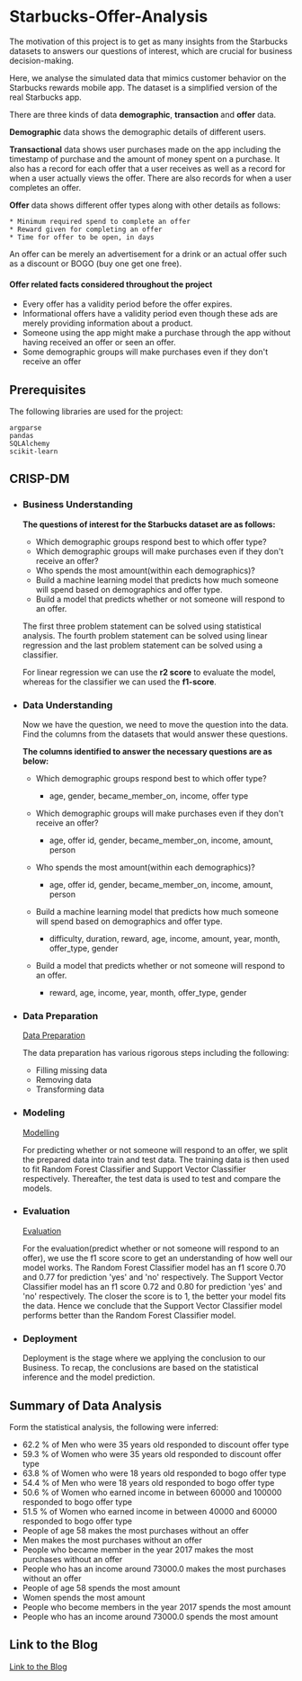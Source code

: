 # Starbucks-Offer-Analysis

The motivation of this project is to get as many insights from the Starbucks 
datasets to answers our questions of interest, which are crucial for 
business decision-making. 

Here, we analyse the simulated data that mimics customer behavior on the 
Starbucks rewards mobile app. The dataset is a simplified version 
of the real Starbucks app.

There are three kinds of data **demographic**, **transaction** and **offer** data. 

**Demographic** data shows the demographic details of different users.

**Transactional** data shows user purchases made on the app including the timestamp 
of purchase and the amount of money spent on a purchase. It also has a record 
for each offer that a user receives as well as a record for when a user actually 
views the offer. There are also records for when a user completes an offer. 

**Offer** data shows different offer types along with other details as follows:

    * Minimum required spend to complete an offer
    * Reward given for completing an offer
    * Time for offer to be open, in days

An offer can be merely an advertisement for a drink or an actual offer such 
as a discount or BOGO (buy one get one free).


#### Offer related facts considered throughout the project

* Every offer has a validity period before the offer expires.
* Informational offers have a validity period even though these ads 
are merely providing information about a product.
* Someone using the app might make a purchase through the app without 
having received an offer or seen an offer.
* Some demographic groups will make purchases even if they don't receive 
an offer
    

Prerequisites
-------------
The following libraries are used for the project:

    argparse
    pandas
    SQLAlchemy
    scikit-learn

## CRISP-DM

* ### Business Understanding

   **The questions of interest for the Starbucks dataset are as follows:**

    * Which demographic groups respond best to which offer type?
    * Which demographic groups will make purchases even if they don't receive an offer?
    * Who spends the most amount(within each demographics)?
    * Build a machine learning model that predicts how much someone will spend based on demographics and offer type.
    * Build a model that predicts whether or not someone will respond to an offer.

    The first three problem statement can be solved using statistical analysis.
    The fourth problem statement can be solved using linear regression and the last
    problem statement can be solved using a classifier.
    
    For linear regression we can use the **r2 score** to evaluate the model, 
    whereas for the classifier we can used the **f1-score**.

* ### Data Understanding

    Now we have the question, we need to move the question into the data. Find the columns from the datasets that would answer these questions.
    
    **The columns identified to answer the necessary questions are as below:**
  
    * Which demographic groups respond best to which offer type?
         -  age, gender, became_member_on, income, offer type
     
    * Which demographic groups will make purchases even if they don't receive an offer?
        -  age, offer id, gender, became_member_on, income, amount, person  
    
    * Who spends the most amount(within each demographics)?
        -  age, offer id, gender, became_member_on, income, amount, person  
     
    * Build a machine learning model that predicts how much someone will spend based on demographics and offer type.
        - difficulty, duration, reward, age, income, amount, year, month, offer_type, gender 
     
    * Build a model that predicts whether or not someone will respond to an offer.
        - reward, age, income, year, month, offer_type, gender
        
* ### Data Preparation

    [Data Preparation](https://github.com/jyothishkjames/Starbucks-Offer-Analysis/tree/master/data)
    
    The data preparation has various rigorous steps including the following:
    * Filling missing data
    * Removing data
    * Transforming data
    
* ### Modeling

    [Modelling](https://github.com/jyothishkjames/Starbucks-Offer-Analysis/tree/master/model)
    
    For predicting whether or not someone will respond to an offer, we split the prepared data into 
    train and test data. The training data is then used to fit Random Forest Classifier and 
    Support Vector Classifier respectively. Thereafter, the test data is used to test and compare the models.

* ### Evaluation

    [Evaluation](https://github.com/jyothishkjames/Starbucks-Offer-Analysis/tree/master/model)
    
    For the evaluation(predict whether or not someone will respond to an offer), we use the f1 score score to get an understanding of how well our model works. 
    The Random Forest Classifier model has an f1 score 0.70 and 0.77 for prediction 'yes' and 'no' respectively.
    The Support Vector Classifier model has an f1 score 0.72 and 0.80 for prediction 'yes' and 'no' respectively.
    The closer the score is to 1, the better your model fits the data. Hence we conclude that the Support Vector 
    Classifier model performs better than the Random Forest Classifier model.

* ### Deployment

    Deployment is the stage where we applying the conclusion to our Business.  To recap, the conclusions are based on the statistical inference and the model prediction.        
        
        
 ## Summary of Data Analysis
 
 Form the statistical analysis, the following were inferred:
 
 * 62.2 % of Men who were 35 years old responded to discount offer type
 * 59.3 % of Women who were 35 years old responded to discount offer type
 * 63.8 % of Women who were 18 years old responded to bogo offer type
 * 54.4 % of Men who were 18 years old responded to bogo offer type
 * 50.6 % of Women who earned income in between 60000 and 100000 responded to bogo offer type
 * 51.5 % of Women who earned income in between 40000 and 60000 responded to bogo offer type
 * People of age 58 makes the most purchases without an offer
 * Men makes the most purchases without an offer
 * People who became member in the year 2017 makes the most purchases without an offer
 * People who has an income around 73000.0 makes the most purchases without an offer
 * People of age 58 spends the most amount
 * Women spends the most amount
 * People who become members in the year 2017 spends the most amount
 * People who has an income around 73000.0 spends the most amount 
 
 ## Link to the Blog
  
 [Link to the Blog]()          
  
 

